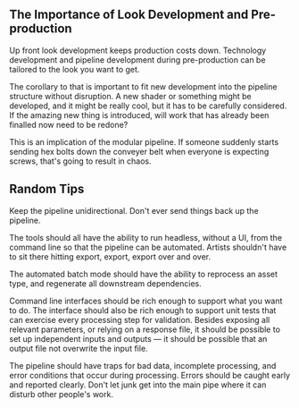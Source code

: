 
## The Importance of Look Development and Pre-production

Up front look development keeps production costs down. Technology development and pipeline development during pre-production can be tailored to the look you want to get.

The corollary to that is important to fit new development into the pipeline structure without disruption. A new shader or something might be developed, and it might be really cool, but it has to be carefully considered. If the amazing new thing is introduced, will work that has already been finalled now need to be redone?

This is an implication of the modular pipeline. If someone suddenly starts sending hex bolts down the conveyer belt when everyone is expecting screws, that's going to result in chaos.

## Random Tips

Keep the pipeline unidirectional. Don't ever send things back up the pipeline.

The tools should all have the ability to run headless, without a UI, from the command line so that the pipeline can be automated. Artists shouldn't have to sit there hitting export, export, export over and over.

The automated batch mode should have the ability to reprocess an asset type, and regenerate all downstream dependencies.

Command line interfaces should be rich enough to support what you want to do. The interface should also be rich enough to support unit tests that can exercise every processing step for validation. Besides exposing all relevant parameters, or relying on a response file, it should be possible to set up independent inputs and outputs — it should be possible that an output file not overwrite the input file.

The pipeline should have traps for bad data, incomplete processing, and error conditions that occur during processing. Errors should be caught early and reported clearly. Don't let junk get into the main pipe where it can disturb other people's work.